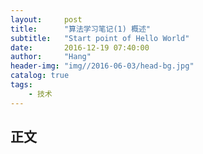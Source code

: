 ```yaml
---
layout:     post
title:      "算法学习笔记(1) 概述"
subtitle:   "Start point of Hello World"
date:       2016-12-19 07:40:00
author:     "Hang"
header-img: "img//2016-06-03/head-bg.jpg"
catalog: true
tags:
    - 技术
---
```

## 正文

